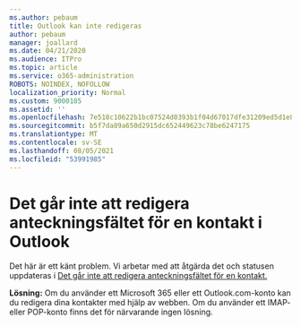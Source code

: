 ```yaml
---
ms.author: pebaum
title: Outlook kan inte redigeras
author: pebaum
manager: joallard
ms.date: 04/21/2020
ms.audience: ITPro
ms.topic: article
ms.service: o365-administration
ROBOTS: NOINDEX, NOFOLLOW
localization_priority: Normal
ms.custom: 9000185
ms.assetid: ''
ms.openlocfilehash: 7e518c10622b1bc07524d0393b1f04d67017dfe31209ed5d1e8283b7fc14917b
ms.sourcegitcommit: b5f7da89a650d2915dc652449623c78be6247175
ms.translationtype: MT
ms.contentlocale: sv-SE
ms.lasthandoff: 08/05/2021
ms.locfileid: "53991985"
---
```

# <a name="cant-edit-the-notes-field-for-a-contact-in-outlook"></a>Det går inte att redigera anteckningsfältet för en kontakt i Outlook
Det här är ett känt problem. Vi arbetar med att åtgärda det och statusen uppdateras i [Det går inte att redigera anteckningsfältet för en kontakt.](https://support.office.com/article/fb8394ce-04ce-48b5-bae4-be46f77f10fe)

**Lösning:** Om du använder ett Microsoft 365 eller ett Outlook.com-konto kan du redigera dina kontakter med hjälp av webben. Om du använder ett IMAP- eller POP-konto finns det för närvarande ingen lösning.